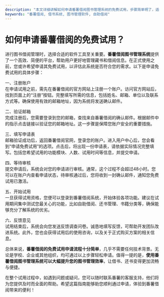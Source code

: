 ```yaml
---
description: "本文详细讲解如何申请番薯借阅图书管理系统的免费试用，步骤简单明了，适合所有潜在用户。"
keywords: "番薯借阅, 借书系统, 图书管理软件, 自助借阅"
---
```

# 如何申请番薯借阅的免费试用？

进行图书借阅管理时，选择合适的软件工具至关重要。**番薯借阅图书管理系统**提供了一个高效、简便的平台，帮助用户更好地管理藏书和借阅信息。在正式使用之前，您或许希望申请其免费试用，以评估此系统是否符合您的需求。以下是申请免费试用的具体步骤：

一、注册账户  
在申请试用之前，需先在番薯借阅的官方网站上注册一个账户。访问官方网站后，找到页面上的“注册”按钮。完整填写所需的信息，包括姓名、邮箱、单位以及联系方式等。确保使用有效的邮箱地址，因为系统将发送确认邮件。

二、验证邮箱  
完成注册后，您需要登录到您的邮箱，查找来自番薯借阅的确认邮件。根据邮件中的指示点击链接以验证您的邮箱地址。这一步骤是保障您账户安全的重要措施。

三、填写申请表  
邮箱验证成功后，返回番薯借阅官网，登录您的账户。进入用户中心后，您会看到“申请免费试用”的选项。点击后，将出现一份申请表，请依据实际情况完整填写。包括您希望试用的功能模块、人数、试用时间等信息，并提交申请。

四、等待审核  
提交申请后，系统会对您的申请进行审核。通常，这个过程不会超过48小时。您可以在账户内查看申请状态，待审核通过后，您将收到一封确认邮件，通知您免费试用已激活。

五、开始试用  
一旦获得试用资格，您便可以登录到番薯借阅系统，开始体验各项功能。建议在试用期间集中测试您最关心的功能，比如自助借阅、还书管理、书籍分类等，确保能够充分了解系统的优劣。

六、反馈意见  
试用结束后，系统会向您发送反馈调查问卷。诚恳地填写反馈，可帮助开发团队改进系统。此外，您也会获得试用后的使用咨询，以及关于正式购买方案的相关信息。

总体来说，**番薯借阅的免费试用申请流程十分简单**，几乎不需要任何技术背景。无论是学校、企业或其他组织，均可通过以上步骤轻松申请。值得一提的是，**使用番薯借阅图书管理系统可以大幅提升您的图书管理效率**，让借书、还书变得更加流畅与便捷。

在整个试用过程中，如遇到问题或疑问，您可以随时联系番薯的客服支持，他们将为您提供及时而全面的帮助。希望这篇指南能够助您顺利通过申请，体验到番薯借阅带来的便利！
